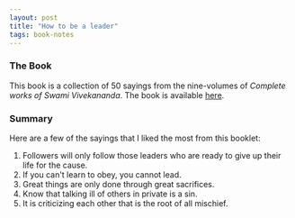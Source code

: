 ```yaml
---
layout: post
title: "How to be a leader"
tags: book-notes
---
```


### The Book
This book is a collection of 50 sayings from the nine-volumes of
_Complete works of Swami Vivekananda_. The book is available
[here](https://istore.chennaimath.org/product/how-to-be-a-leader/).

### Summary
Here are a few of the sayings that I liked the most from this booklet:
1. Followers will only follow those leaders who are ready to give up their life
for the cause.
2. If you can't learn to obey, you cannot lead.
3. Great things are only done through great sacrifices.
4. Know that talking ill of others in private is a sin.
5. It is criticizing each other that is the root of all mischief.
